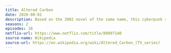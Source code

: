 ```yaml
---
title: Altered Carbon
date: 2020-08-01
description: Based on the 2002 novel of the same name, this cyberpunk series was cancelled after two well received seasons. 
seasons: 2
episodes: 18
netflix-url: https://www.netflix.com/title/80097140
source-name: Wikipedia  
source-url: https://en.wikipedia.org/wiki/Altered_Carbon_(TV_series)
---
```


